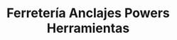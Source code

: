 ---
title: "Ferretería Anclajes Powers Herramientas"
url: /caracas/ferreteria-anclajes-powers-herramientas/
shop: hardware
---